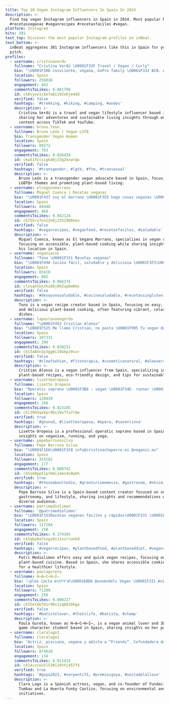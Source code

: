 ```yaml
---
title: Top 10 Vegan Instagram Influencers In Spain In 2024
description: >-
  Find top vegan Instagram influencers in Spain in 2024. Most popular hashtags:
  #recetasveganas #veganrecipes #recetasfaciles #vegan.
platform: Instagram
hits: 301
text_top: Discover the most popular Instagram profiles on inBeat.
text_bottom: >-
  inBeat aggregates 301 Instagram influencers like this in Spain for you to
  pitch.
profiles:
  - username: cristinaverdu
    fullname: "Cristina Verdú \U0001F33F Travel / Vegan / Curly"
    bio: "\U0001F30D Consciente, vegana, GoPro family \U0001F332 BCN. Ahora viajando por: Los Alpes \U0001F9A6 TikTok (340k), YT (110k) \U0001FAB6 cristinaverdu4@gmail.com @letsbeinfluenced"
    location: Spain
    followers: 256016
    engagement: 442
    commentsToLikes: 0.081798
    id: ck0vyye1i6e7a0i192o6je4dd
    verified: false
    hashtags: '#trekking, #hiking, #camping, #andes'
    description: >-
      Cristina Verdú is a travel and vegan lifestyle influencer based in Spain,
      sharing her adventures and sustainable living insights through engaging
      content across TikTok and YouTube.
  - username: bruno.leon_
    fullname: Bruno León | Vegan LGTB
    bio: Transgender Vegan Human
    location: Spain
    followers: 89272
    engagement: 783
    commentsToLikes: 0.026428
    id: ckw51folsigk40j23q2knwtqo
    verified: false
    hashtags: '#transgender, #lgtb, #ftm, #transexual'
    description: >-
      Bruno León is a transgender vegan advocate based in Spain, focusing on
      LGBTQ+ themes and promoting plant-based living.
  - username: elveganomarrano
    fullname: Miquel Cuenca | Recetas veganas
    bio: "\U0001F437 soy el marrano \U0001F355 hago cosas veganas \U0001F370 no se hacer postres \U0001F4E9 colaboracioneselveganomarrano@gmail.com"
    location: Spain
    followers: 84448
    engagement: 468
    commentsToLikes: 0.042124
    id: ckf5krx7nn23n0j235290bkeu
    verified: false
    hashtags: '#veganrecipes, #veganfood, #recetasfaciles, #saludable'
    description: >-
      Miquel Cuenca, known as El Vegano Marrano, specializes in vegan recipes,
      focusing on accessible, plant-based cooking while sharing insights from
      his location in Spain.
  - username: veganiacos
    fullname: "Tono \U0001F331 Recetas veganas"
    bio: "\U0001F49A Cocina fácil, saludable y deliciosa \U0001F3F3️‍\U0001F308 Rainbow food \U0001F4E9 veganiacos@gmail.com"
    location: Spain
    followers: 83418
    engagement: 665
    commentsToLikes: 0.066376
    id: closq41ksnhi60j082upbw0ms
    verified: false
    hashtags: '#desayunosaludable, #cocinasaludable, #recetassingluten, #comesano'
    description: >-
      Tono is a vegan recipe creator based in Spain, focusing on easy, healthy,
      and delicious plant-based cooking, often featuring vibrant, colorful
      dishes.
  - username: lapastanoengorda
    fullname: "\U0001F453 Cristian Alonso"
    bio: "\U0001F525 Me llamo Cristian, no pasta \U0001F995 Tu vegan de confianza \U0001F44F\U0001F3FB Recetas para torpes&vagas \U0001F576 Esteta que diseña cosas \U0001F44C Tips para ecomamarrachas"
    location: Spain
    followers: 107331
    engagement: 290
    commentsToLikes: 0.030231
    id: ck13a84n2p3gg0i19akpz9sur
    verified: false
    hashtags: '#slowfashion, #fitoterapia, #cosmeticanatural, #aloevera'
    description: >-
      Cristian Alonso is a vegan influencer from Spain, specializing in easy
      plant-based recipes, eco-friendly design, and tips for sustainable living.
  - username: lisetteoropesa
    fullname: Lisette Oropesa
    bio: "Operatic soprano \U0001F3B6 - vegan \U0001F34E- runner \U0001F3C3- yogi \U0001F64F Schedule here ⬇️"
    location: Spain
    followers: 120039
    engagement: 268
    commentsToLikes: 0.023185
    id: ck139d3qxkpr80i19u7fa7rbw
    verified: true
    hashtags: '#gounod, #lisetteoropesa, #opera, #savonlinna'
    description: >-
      Lisette Oropesa is a professional operatic soprano based in Spain, sharing
      insights on veganism, running, and yoga.
  - username: pepebarrososilva
    fullname: Pepe Barroso Silva
    bio: "\U0001F1EA\U0001F1F8 info@cristinachaparro.es @veganis.eu"
    location: Spain
    followers: 355582
    engagement: 177
    commentsToLikes: 0.008742
    id: ck5zm0pp5lp7m0i14msds8whh
    verified: true
    hashtags: '#thoseabouttodie, #granturismomovie, #gastronom, #shiseidomen'
    description: >-
      Pepe Barroso Silva is a Spain-based content creator focused on veganism,
      gastronomy, and lifestyle, sharing insights and recommendations with a
      diverse audience.
  - username: patrimediolimon
    fullname: '@patrimediolimon'
    bio: "\U0001F331Recetas veganas fáciles y rápidas\U0001F331 \U0001F4E7hola@mediolimon.org"
    location: Spain
    followers: 117204
    engagement: 150
    commentsToLikes: 0.174365
    id: ck5qby0a7nxgs0i11nzrcanbd
    verified: false
    hashtags: '#veganrecipes, #plantbasedfood, #plantbaseddiet, #vegansofinstagram'
    description: >-
      Patri Mediolimon offers easy and quick vegan recipes, focusing on
      plant-based cuisine. Based in Spain, she shares accessible cooking content
      for a healthier lifestyle.
  - username: paulagureta
    fullname: H̶A̶C̶H̶I̶
    bio: "๖ۣۜalea iacta est༻࿌\U000168D8 @unomodels Vegan \U0001F331 Animal Lover —- 3D video game character student at @tokioschool"
    location: Spain
    followers: 71209
    engagement: 250
    commentsToLikes: 0.008227
    id: ck55kt8k701r90i11qb8166ga
    verified: false
    hashtags: '#batistelover, #thatslife, #batista, #champ'
    description: >-
      Paula Gureta, known as H̶A̶C̶H̶I̶, is a vegan animal lover and 3D video
      game character student based in Spain, sharing insights on her passions.
  - username: claralago1
    fullname: claralago1
    bio: "Actriz, pisciana, vegana y adicta a “Friends”. Cofundadora de @fundacionochotumbao y @lahuertafunkycastizo \U0001F60A\U0001F49A\U0001F30D"
    location: Spain
    followers: 874018
    engagement: 134
    commentsToLikes: 0.011415
    id: ck14ixcwshl530i19thj457f4
    verified: true
    hashtags: '#goya2023, #serpenti75, #premiosgoya, #sectadelallave'
    description: >-
      Clara Lago is a Spanish actress, vegan, and co-founder of Fundación Ocho
      Tumbao and La Huerta Funky Castizo, focusing on environmental and social
      initiatives.
---
```


